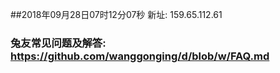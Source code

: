 ##2018年09月28日07时12分07秒 新址: 159.65.112.61
### 兔友常见问题及解答: https://github.com/wanggonging/d/blob/w/FAQ.md
